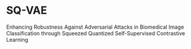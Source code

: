 # SQ-VAE
Enhancing Robustness Against Adversarial Attacks in Biomedical Image Classification through Squeezed Quantized Self-Supervised Contrastive Learning
